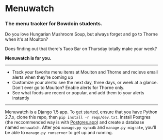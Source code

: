 # Menuwatch


### The menu tracker for Bowdoin students.

Do you love Hungarian Mushroom Soup, but always forget and go to Thorne when it's at Moulton? 

Does finding out that there's Taco Bar on Thursday totally make your week?

**Menuwatch is for you.**

***

* Track your favorite menu items at Moulton and Thorne and recieve email alerts when they're coming up
* Customize your alerts: see the next day, three days, or week at a glance. Don't ever go to Moulton? Enable alerts for Thorne only.
* See what foods are recent or popular, and add them to your alerts instantly

***
Menuwatch is a Django 1.5 app. To get started, ensure that you have Python 2.7.x, clone this repo, then `pip install -r reqs/dev.txt`. Install Postgres (the reccommended way is with [Postgres.app](http://postgresapp.com/)) and create a database named `menuwatch`. After you `manage.py syncdb` and `manage.py migrate`, you'll be able to `manage.py runserver` to get up and running. 
